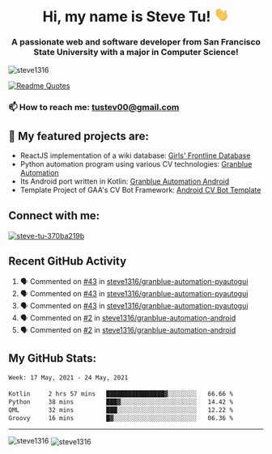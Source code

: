 <h1 align="center">Hi, my name is Steve Tu! <img src="wave.gif" alt="Wave" width="30px" /></h1>
<h3 align="center">A passionate web and software developer from San Francisco State University with a major in Computer Science!</h3>

<p align="left"> <img src="https://komarev.com/ghpvc/?username=steve1316&label=Profile%20views&color=0e75b6&style=flat" alt="steve1316" /> </p>

[![Readme Quotes](https://quotes-github-readme.vercel.app/api?type=horizontal)](https://github.com/piyushsuthar/github-readme-quotes)

### 📫 How to reach me: **tustev00@gmail.com**

## 🔭 My featured projects are:
- ReactJS implementation of a wiki database: [Girls' Frontline Database](https://github.com/steve1316/gfl-database)
- Python automation program using various CV technologies: [Granblue Automation](https://github.com/steve1316/granblue-automation-pyautogui)
- Its Android port written in Kotlin: [Granblue Automation Android](https://github.com/steve1316/granblue-automation-android)
- Template Project of GAA's CV Bot Framework: [Android CV Bot Template](https://github.com/steve1316/android-cv-bot-template)

## Connect with me:

<p align="left">
<a href="https://linkedin.com/in/steve-tu-370ba219b" target="blank"><img align="center" src="https://cdn.jsdelivr.net/npm/simple-icons@3.0.1/icons/linkedin.svg" alt="steve-tu-370ba219b" height="30" width="40" /></a>
</p>

## Recent GitHub Activity

<!--START_SECTION:activity-->
1. 🗣 Commented on [#43](https://github.com/steve1316/granblue-automation-pyautogui/issues/43) in [steve1316/granblue-automation-pyautogui](https://github.com/steve1316/granblue-automation-pyautogui)
2. 🗣 Commented on [#43](https://github.com/steve1316/granblue-automation-pyautogui/issues/43) in [steve1316/granblue-automation-pyautogui](https://github.com/steve1316/granblue-automation-pyautogui)
3. 🗣 Commented on [#43](https://github.com/steve1316/granblue-automation-pyautogui/issues/43) in [steve1316/granblue-automation-pyautogui](https://github.com/steve1316/granblue-automation-pyautogui)
4. 🗣 Commented on [#2](https://github.com/steve1316/granblue-automation-android/issues/2) in [steve1316/granblue-automation-android](https://github.com/steve1316/granblue-automation-android)
5. 🗣 Commented on [#2](https://github.com/steve1316/granblue-automation-android/issues/2) in [steve1316/granblue-automation-android](https://github.com/steve1316/granblue-automation-android)
<!--END_SECTION:activity-->

## My GitHub Stats:

<!--START_SECTION:waka-->
```text
Week: 17 May, 2021 - 24 May, 2021

Kotlin     2 hrs 57 mins   ████████████████▓░░░░░░░░   66.66 % 
Python     38 mins         ███▓░░░░░░░░░░░░░░░░░░░░░   14.42 % 
QML        32 mins         ███░░░░░░░░░░░░░░░░░░░░░░   12.22 % 
Groovy     16 mins         █▓░░░░░░░░░░░░░░░░░░░░░░░   06.36 % 
```
<!--END_SECTION:waka-->

---

<p><img align="left" src="https://github-readme-stats.vercel.app/api/top-langs?username=steve1316&show_icons=true&locale=en&layout=compact&theme=radical" alt="steve1316" /></p>

<p>&nbsp;<img align="center" src="https://github-readme-stats.vercel.app/api?username=steve1316&show_icons=true&locale=en&count_private=true&theme=radical" alt="steve1316" /></p>
